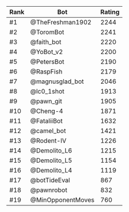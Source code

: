 Rank|Bot|Rating
---|---|---
#1|@TheFreshman1902|2244
#2|@ToromBot|2241
#3|@faith_bot|2220
#4|@YoBot_v2|2200
#5|@PetersBot|2190
#6|@RaspFish|2179
#7|@magnusglad_bot|2046
#8|@lc0_1shot|1913
#9|@pawn_git|1905
#10|@Cheng-4|1871
#11|@FataliiBot|1632
#12|@camel_bot|1421
#13|@Rodent-IV|1226
#14|@Demolito_L6|1215
#15|@Demolito_L5|1154
#16|@Demolito_L4|1119
#17|@botTideEval|867
#18|@pawnrobot|832
#19|@MinOpponentMoves|760
